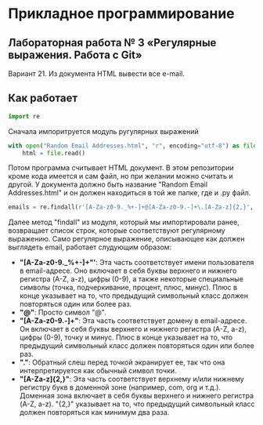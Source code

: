 # Прикладное программирование
## Лабораторная работа № 3 «Регулярные выражения. Работа с Git»
Вариант 21. Из документа HTML вывести все e-mail.
## Как работает
```python
import re
```
Сначала импоритруется модуль ругулярных выражений
```python
with open("Random Email Addresses.html", "r", encoding="utf-8") as file:
    html = file.read()
```
Потом программа считывает HTML документ. В этом репозитории кроме кода имеется и сам файл, но при желании можно считать и другой. У документа должно быть название "Random Email Addresses.html" и он должен находиться в той же папке, где и .py файл.
```python
emails = re.findall(r'[A-Za-z0-9._%+-]+@[A-Za-z0-9.-]+\.[A-Za-z]{2,}', html)
```
Далее метод "findall" из модуля, который мы импортировали ранее, возвращает список строк, которые соответствуют регулярному выражению. Само регулярное выражение, описывающее как должен выглядеть email, работает слудующим образом:
- **"[A-Za-z0-9._%+-]+"'**: Эта часть соответствует имени пользователя в email-адресе. Оно включает в себя буквы верхнего и нижнего регистра (A-Z, a-z), цифры (0-9), а также некоторые специальные символы (точка, подчеркивание, процент, плюс, минус). Плюс в конце указывает на то, что предыдущий символьный класс должен повторяться один или более раз.
- **"@"**: Просто символ "@".
- **"[A-Za-z0-9.-]+"**: Эта часть соответствует домену в email-адресе. Он включает в себя буквы верхнего и нижнего регистра (A-Z, a-z), цифры (0-9), точку и минус. Плюс в конце указывает на то, что предыдущий символьный класс должен повторяться один или более раз.
- **"\."**: Обратный слеш перед точкой экранирует ее, так что она интерпретируется как обычный символ точки.
- **"[A-Za-z]{2,}"**: Эта часть соответствует верхнему и/или нижнему регистру букв в доменной зоне (например, com, org и т.д.). Доменная зона включает в себя буквы верхнего и нижнего регистра (A-Z, a-z).  "{2,}" указывает на то, что предыдущий символьный класс должен повторяться как минимум два раза.
